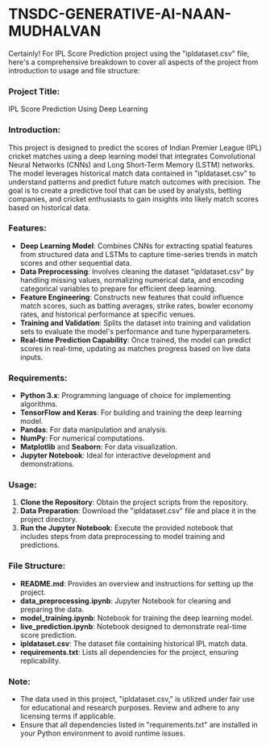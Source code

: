 # TNSDC-GENERATIVE-AI-NAAN-MUDHALVAN
Certainly! For  IPL Score Prediction project using the "ipldataset.csv" file, here's a comprehensive breakdown to cover all aspects of the project from introduction to usage and file structure:

### Project Title:
IPL Score Prediction Using Deep Learning

### Introduction:
This project is designed to predict the scores of Indian Premier League (IPL) cricket matches using a deep learning model that integrates Convolutional Neural Networks (CNNs) and Long Short-Term Memory (LSTM) networks. The model leverages historical match data contained in "ipldataset.csv" to understand patterns and predict future match outcomes with precision. The goal is to create a predictive tool that can be used by analysts, betting companies, and cricket enthusiasts to gain insights into likely match scores based on historical data.

### Features:
- **Deep Learning Model**: Combines CNNs for extracting spatial features from structured data and LSTMs to capture time-series trends in match scores and other sequential data.
- **Data Preprocessing**: Involves cleaning the dataset "ipldataset.csv" by handling missing values, normalizing numerical data, and encoding categorical variables to prepare for efficient deep learning.
- **Feature Engineering**: Constructs new features that could influence match scores, such as batting averages, strike rates, bowler economy rates, and historical performance at specific venues.
- **Training and Validation**: Splits the dataset into training and validation sets to evaluate the model's performance and tune hyperparameters.
- **Real-time Prediction Capability**: Once trained, the model can predict scores in real-time, updating as matches progress based on live data inputs.

### Requirements:
- **Python 3.x**: Programming language of choice for implementing algorithms.
- **TensorFlow and Keras**: For building and training the deep learning model.
- **Pandas**: For data manipulation and analysis.
- **NumPy**: For numerical computations.
- **Matplotlib** and **Seaborn**: For data visualization.
- **Jupyter Notebook**: Ideal for interactive development and demonstrations.

### Usage:
1. **Clone the Repository**: Obtain the project scripts from the repository.
2. **Data Preparation**: Download the "ipldataset.csv" file and place it in the project directory.
3. **Run the Jupyter Notebook**: Execute the provided notebook that includes steps from data preprocessing to model training and predictions.

### File Structure:
- **README.md**: Provides an overview and instructions for setting up the project.
- **data_preprocessing.ipynb**: Jupyter Notebook for cleaning and preparing the data.
- **model_training.ipynb**: Notebook for training the deep learning model.
- **live_prediction.ipynb**: Notebook designed to demonstrate real-time score prediction.
- **ipldataset.csv**: The dataset file containing historical IPL match data.
- **requirements.txt**: Lists all dependencies for the project, ensuring replicability.

### Note:
- The data used in this project, "ipldataset.csv," is utilized under fair use for educational and research purposes. Review and adhere to any licensing terms if applicable.
- Ensure that all dependencies listed in "requirements.txt" are installed in your Python environment to avoid runtime issues.

